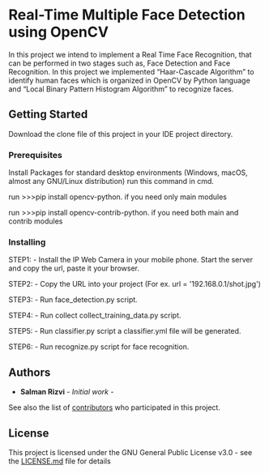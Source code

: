 # Real-Time Multiple Face Detection using OpenCV

In this project we intend to implement a Real Time Face Recognition, that can be performed in two stages such as, Face Detection and Face Recognition. In this project we implemented “Haar-Cascade Algorithm” to identify human faces which is organized in OpenCV by Python language and “Local Binary Pattern Histogram Algorithm” to recognize faces.

## Getting Started

Download the clone file of this project in your IDE project directory.

### Prerequisites

Install Packages for standard desktop environments (Windows, macOS, almost any GNU/Linux distribution) run this command in cmd. 

run >>>pip install opencv-python. if you need only main modules

run >>>pip install opencv-contrib-python. if you need both main and contrib modules 

### Installing
STEP1: - Install the IP Web Camera in your mobile phone. Start the server and copy the url, paste it your browser.

STEP2: - Copy the URL into your project (For ex. url = '192.168.0.1/shot.jpg')

STEP3: - Run face_detection.py script.

STEP4: - Run collect collect_training_data.py script.

STEP5: - Run classifier.py script a classifier.yml file will be generated.

STEP6: - Run recognize.py script for face recognition.

## Authors

* **Salman Rizvi** - *Initial work* -

See also the list of [contributors](https://github.com/your/project/contributors) who participated in this project.

## License

This project is licensed under the GNU General Public License v3.0 - see the [LICENSE.md](LICENSE.md) file for details



